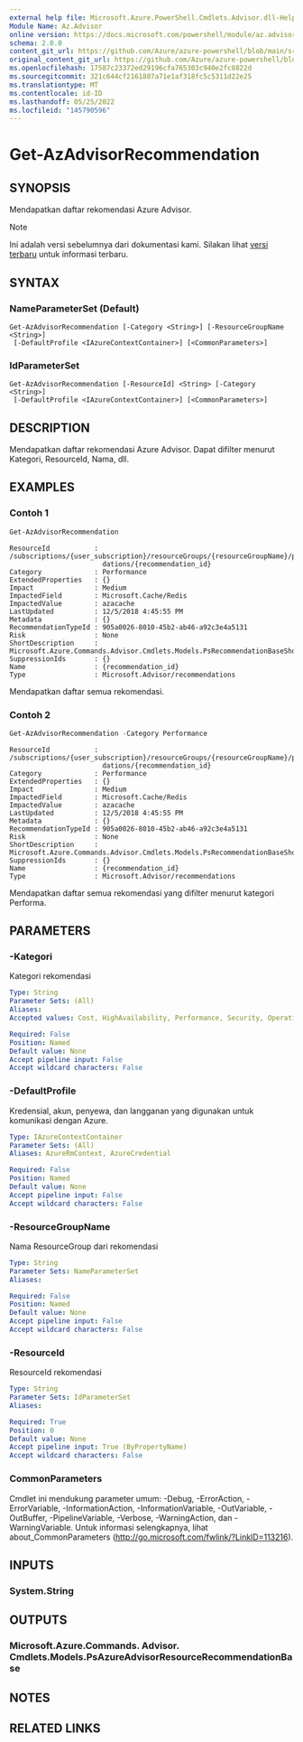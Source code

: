 ```yaml
---
external help file: Microsoft.Azure.PowerShell.Cmdlets.Advisor.dll-Help.xml
Module Name: Az.Advisor
online version: https://docs.microsoft.com/powershell/module/az.advisor/get-azadvisorrecommendation
schema: 2.0.0
content_git_url: https://github.com/Azure/azure-powershell/blob/main/src/Advisor/Advisor/help/Get-AzAdvisorRecommendation.md
original_content_git_url: https://github.com/Azure/azure-powershell/blob/main/src/Advisor/Advisor/help/Get-AzAdvisorRecommendation.md
ms.openlocfilehash: 17587c23372ed29196cfa765303c940e2fc8822d
ms.sourcegitcommit: 321c644cf2161807a71e1af318fc5c5311d22e25
ms.translationtype: MT
ms.contentlocale: id-ID
ms.lasthandoff: 05/25/2022
ms.locfileid: "145790596"
---
```

# Get-AzAdvisorRecommendation

## SYNOPSIS
Mendapatkan daftar rekomendasi Azure Advisor.

> [!NOTE]
>Ini adalah versi sebelumnya dari dokumentasi kami. Silakan lihat [versi terbaru](/powershell/module/az.advisor/get-azadvisorrecommendation) untuk informasi terbaru.

## SYNTAX

### NameParameterSet (Default)
```
Get-AzAdvisorRecommendation [-Category <String>] [-ResourceGroupName <String>]
 [-DefaultProfile <IAzureContextContainer>] [<CommonParameters>]
```

### IdParameterSet
```
Get-AzAdvisorRecommendation [-ResourceId] <String> [-Category <String>]
 [-DefaultProfile <IAzureContextContainer>] [<CommonParameters>]
```

## DESCRIPTION
Mendapatkan daftar rekomendasi Azure Advisor. Dapat difilter menurut Kategori, ResourceId, Nama, dll.

## EXAMPLES

### Contoh 1
```powershell
Get-AzAdvisorRecommendation
```

```output
ResourceId           : /subscriptions/{user_subscription}/resourceGroups/{resourceGroupName}/providers/Microsoft.Cache/Redis/xyz/providers/Microsoft.Advisor/recommen
                       dations/{recommendation_id}
Category             : Performance
ExtendedProperties   : {}
Impact               : Medium
ImpactedField        : Microsoft.Cache/Redis
ImpactedValue        : azacache
LastUpdated          : 12/5/2018 4:45:55 PM
Metadata             : {}
RecommendationTypeId : 905a0026-8010-45b2-ab46-a92c3e4a5131
Risk                 : None
ShortDescription     : Microsoft.Azure.Commands.Advisor.Cmdlets.Models.PsRecommendationBaseShortDescription
SuppressionIds       : {}
Name                 : {recommendation_id}
Type                 : Microsoft.Advisor/recommendations
```
Mendapatkan daftar semua rekomendasi.

### Contoh 2
```powershell
Get-AzAdvisorRecommendation -Category Performance
```

```output
ResourceId           : /subscriptions/{user_subscription}/resourceGroups/{resourceGroupName}/providers/Microsoft.Cache/Redis/xyz/providers/Microsoft.Advisor/recommen
                       dations/{recommendation_id}
Category             : Performance
ExtendedProperties   : {}
Impact               : Medium
ImpactedField        : Microsoft.Cache/Redis
ImpactedValue        : azacache
LastUpdated          : 12/5/2018 4:45:55 PM
Metadata             : {}
RecommendationTypeId : 905a0026-8010-45b2-ab46-a92c3e4a5131
Risk                 : None
ShortDescription     : Microsoft.Azure.Commands.Advisor.Cmdlets.Models.PsRecommendationBaseShortDescription
SuppressionIds       : {}
Name                 : {recommendation_id}
Type                 : Microsoft.Advisor/recommendations
```
Mendapatkan daftar semua rekomendasi yang difilter menurut kategori Performa.

## PARAMETERS

### -Kategori
Kategori rekomendasi

```yaml
Type: String
Parameter Sets: (All)
Aliases:
Accepted values: Cost, HighAvailability, Performance, Security, OperationalExcellence

Required: False
Position: Named
Default value: None
Accept pipeline input: False
Accept wildcard characters: False
```

### -DefaultProfile
Kredensial, akun, penyewa, dan langganan yang digunakan untuk komunikasi dengan Azure.

```yaml
Type: IAzureContextContainer
Parameter Sets: (All)
Aliases: AzureRmContext, AzureCredential

Required: False
Position: Named
Default value: None
Accept pipeline input: False
Accept wildcard characters: False
```

### -ResourceGroupName
Nama ResourceGroup dari rekomendasi

```yaml
Type: String
Parameter Sets: NameParameterSet
Aliases:

Required: False
Position: Named
Default value: None
Accept pipeline input: False
Accept wildcard characters: False
```

### -ResourceId
ResourceId rekomendasi

```yaml
Type: String
Parameter Sets: IdParameterSet
Aliases:

Required: True
Position: 0
Default value: None
Accept pipeline input: True (ByPropertyName)
Accept wildcard characters: False
```

### CommonParameters
Cmdlet ini mendukung parameter umum: -Debug, -ErrorAction, -ErrorVariable, -InformationAction, -InformationVariable, -OutVariable, -OutBuffer, -PipelineVariable, -Verbose, -WarningAction, dan -WarningVariable.
Untuk informasi selengkapnya, lihat about_CommonParameters (http://go.microsoft.com/fwlink/?LinkID=113216).

## INPUTS

### System.String

## OUTPUTS

### Microsoft.Azure.Commands. Advisor. Cmdlets.Models.PsAzureAdvisorResourceRecommendationBase

## NOTES

## RELATED LINKS
